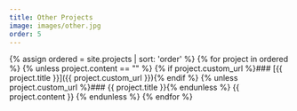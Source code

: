 ```yaml
---
title: Other Projects
image: images/other.jpg
order: 5
---
```


{% assign ordered = site.projects | sort: 'order' %}
{% for project in ordered %}
{% unless project.content == "" %}
{% if project.custom_url %}### [{{ project.title }}]({{ project.custom_url }}){% endif %}
{% unless project.custom_url %}### {{ project.title }}{% endunless %}
{{ project.content }}
{% endunless %}
{% endfor %}
